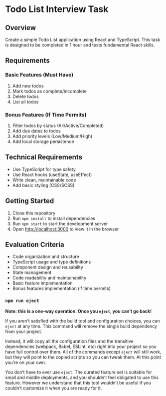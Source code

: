 # Todo List Interview Task

## Overview
Create a simple Todo List application using React and TypeScript. This task is designed to be completed in 1 hour and tests fundamental React skills.

## Requirements

### Basic Features (Must Have)
1. Add new todos
2. Mark todos as complete/incomplete
3. Delete todos
4. List all todos

### Bonus Features (If Time Permits)
1. Filter todos by status (All/Active/Completed)
2. Add due dates to todos
3. Add priority levels (Low/Medium/High)
4. Add local storage persistence

## Technical Requirements
- Use TypeScript for type safety
- Use React hooks (useState, useEffect)
- Write clean, maintainable code
- Add basic styling (CSS/SCSS)

## Getting Started
1. Clone this repository
2. Run `npm install` to install dependencies
3. Run `npm start` to start the development server
4. Open [http://localhost:3000](http://localhost:3000) to view it in the browser

## Evaluation Criteria
- Code organization and structure
- TypeScript usage and type definitions
- Component design and reusability
- State management
- Code readability and maintainability
- Basic feature implementation
- Bonus features implementation (if time permits)



### `npm run eject`

**Note: this is a one-way operation. Once you `eject`, you can’t go back!**

If you aren’t satisfied with the build tool and configuration choices, you can `eject` at any time. This command will remove the single build dependency from your project.

Instead, it will copy all the configuration files and the transitive dependencies (webpack, Babel, ESLint, etc) right into your project so you have full control over them. All of the commands except `eject` will still work, but they will point to the copied scripts so you can tweak them. At this point you’re on your own.

You don’t have to ever use `eject`. The curated feature set is suitable for small and middle deployments, and you shouldn’t feel obligated to use this feature. However we understand that this tool wouldn’t be useful if you couldn’t customize it when you are ready for it.


